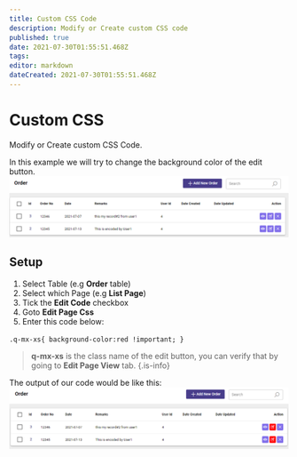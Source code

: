 ```yaml
---
title: Custom CSS Code
description: Modify or Create custom CSS code
published: true
date: 2021-07-30T01:55:51.468Z
tags: 
editor: markdown
dateCreated: 2021-07-30T01:55:51.468Z
---
```


# Custom CSS
Modify or Create custom CSS Code.

In this example we will try to change the background color of the edit button.
![1.png](/custom-code/css/1.png)

## Setup
1. Select Table (e.g **Order** table)
2. Select which Page (e.g **List Page**)
3. Tick the **Edit Code** checkbox
4. Goto **Edit Page Css**
5. Enter this code below:

`.q-mx-xs{
   background-color:red !important;
 }`

> **q-mx-xs** is the class name of the edit button, you can verify that by going to **Edit Page View** tab.
{.is-info}

The output of our code would be like this:
![2.png](/custom-code/css/2.png)
